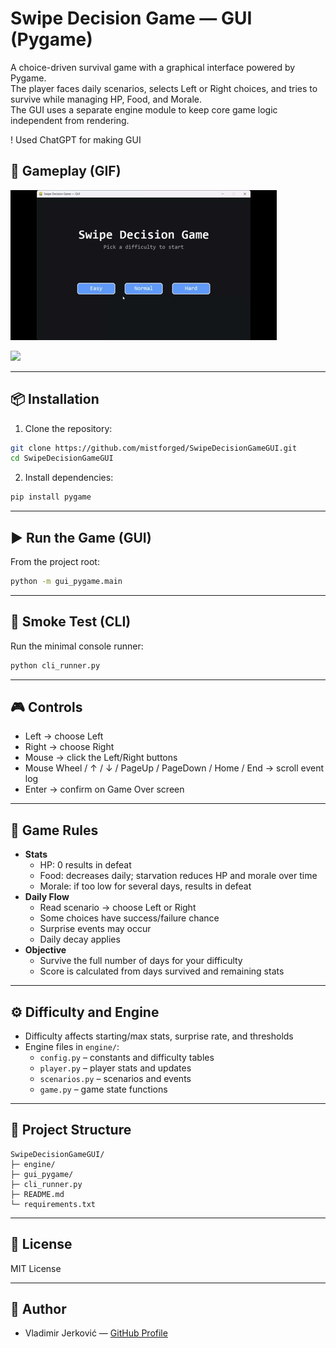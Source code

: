 # Swipe Decision Game — GUI (Pygame)

A choice-driven survival game with a graphical interface powered by Pygame.  
The player faces daily scenarios, selects Left or Right choices, and tries to survive while managing HP, Food, and Morale.  
The GUI uses a separate engine module to keep core game logic independent from rendering.

! Used ChatGPT for making GUI

## 🎥 Gameplay (GIF)

![Gameplay preview](docs/media/gameplay.gif)

<img src="github-assets/weather-card.gif" />

---

## 📦 Installation

1. Clone the repository:
```bash
git clone https://github.com/mistforged/SwipeDecisionGameGUI.git
cd SwipeDecisionGameGUI
```

2. Install dependencies:
```bash
pip install pygame
```

---

## ▶ Run the Game (GUI)

From the project root:
```bash
python -m gui_pygame.main
```

---

## 🧪 Smoke Test (CLI)

Run the minimal console runner:
```bash
python cli_runner.py
```

---

## 🎮 Controls

- Left → choose Left
- Right → choose Right
- Mouse → click the Left/Right buttons
- Mouse Wheel / ↑ / ↓ / PageUp / PageDown / Home / End → scroll event log
- Enter → confirm on Game Over screen

---

## 🧠 Game Rules

- **Stats**
  - HP: 0 results in defeat
  - Food: decreases daily; starvation reduces HP and morale over time
  - Morale: if too low for several days, results in defeat
- **Daily Flow**
  - Read scenario → choose Left or Right
  - Some choices have success/failure chance
  - Surprise events may occur
  - Daily decay applies
- **Objective**
  - Survive the full number of days for your difficulty
  - Score is calculated from days survived and remaining stats

---

## ⚙️ Difficulty and Engine

- Difficulty affects starting/max stats, surprise rate, and thresholds
- Engine files in `engine/`:
  - `config.py` – constants and difficulty tables
  - `player.py` – player stats and updates
  - `scenarios.py` – scenarios and events
  - `game.py` – game state functions

---

## 🧭 Project Structure

```
SwipeDecisionGameGUI/
├─ engine/
├─ gui_pygame/
├─ cli_runner.py
├─ README.md
└─ requirements.txt
```

---

## 📄 License

MIT License

---

## 👤 Author

- Vladimir Jerković — [GitHub Profile](https://github.com/mistforged)
